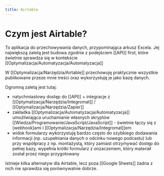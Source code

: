 ```yaml
---
title: Airtable
---
```

# Czym jest Airtable?
To aplikacja do przechowywania danych, przypominająca arkusz Excela. Jej największą zaletą jest budowa zgodnie z podejściem [[API]] first, które świetnie sprawdza się w kontekście [[Optymalizacja/Automatyzacja/Automatyzacja]]

W [[Optymalizacja/Narzędzia/Airtable]] przechowuję praktycznie wszystkie publikowane przeze mnie treści oraz wykorzystuję je jako bazę danych. 

Ogromną zaletą jest tutaj: 
- natychmiastowy dostęp do [[API]] + integracje z [[Optymalizacja/Narzędzia/Integromat]] / [[Optymalizacja/Narzędzia/Zapier]]
- zakładka [[Optymalizacja/Automatyzacja/Automatyzacja]] umożliwiająca uruchamianie własnych skryptów [[Wiedza/Programowanie/JavaScript/JavaScript]] - świetnie łączy się z [webhook]ami i [[Optymalizacja/Narzędzia/Integromat]]em
- widok formularzy wykorzystuję bardzo często do szybkiego dodawania informacji (np. uzupełniania danych o odcinku nowego podcastu) lub przy współpracy z np. montażystą, który zamiast otrzymywać dostęp do pełnej bazy, wypełnia krótki formularz z onzaczeniem, który materiał został przez niego przygotowany

Istnieje kilka alternatyw dla Airtable, lecz poza [[Google Sheets]] żadna z nich nie sprawdza się porównywalnie dobrze.